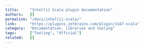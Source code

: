 ```yaml
---
title:     "IntelliJ Scala plugin documentation"
authors:   []
permalink: "/docs/intellij-scala/"
link:      "https://plugins.jetbrains.com/plugin/1347-scala"
category:  "Documentation, libraries and tooling"
tags:      ["Tooling", "Official"]
related:   []
---
```

